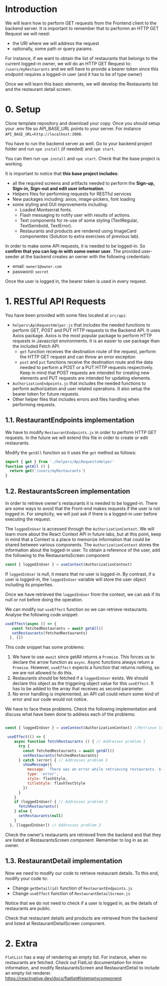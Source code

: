 # Introduction
We will learn how to perform GET requests from the Frontend client to the backend server. It is important to remember that to performn an HTTP GET Request we will need:
* the URI where we will address the request
* optionally, some path or query params.

For instance, if we want to obtain the list of restaurants that belongs to the current logged-in owner, we will do an HTTP GET Request to: `/users/myRestaurants` and we will have to provide a bearer token since this endpoint requires a logged-in user (and it has to be of type owner)

Once we will learn this basic elements, we will develop the Restaurants list and the restaurant detail screen.

# 0. Setup
Clone template repository and download your copy. Once you should setup your .env file so API_BASE_URL points to your server. For instance `API_BASE_URL=http://localhost:3000`.

You have to run the backend server as well. Go to your backend project folder and run `npm install` (if needed) and `npm start`.

You can then run `npm install` and `npm start`. Check that the base project is working.

It is important to notice that **this base project includes**:
* all the required screens and artifacts needed to perform the **Sign-up, Sign-in, Sign-out and edit user information**.
* Helpers files for performing requests for RESTful services
* New packages including: axios, image-pickers, font loading
* some styling and GUI improvements including:
  * Loaded Montserrat fonts.
  * Flash messaging to notify user with results of actions.
  * Text components for re-use of some styling (TextRegular, TextSemibold, TextError).
  * Restaurants and products are rendered using ImageCard componentes (Solution to extra exercises of previous lab).

In order to make some API requests, it is needed to be logged-in. So **confirm that you can log-in with some owner user**. The provided user-seeder at the backend creates an owner with the following credentials:
* email: `owner1@owner.com`
* password: `secret`

Once the user is logged in, the bearer token is used in every request.

# 1. RESTful API Requests
You have been provided with some files located at `src/api`:
* `helpers\ApiRequestHelper.js` that includes the needed functions to perform GET, POST and PUT HTTP requests to the Backend API. It uses Axios package. Axios is the most popular package to perform HTTP requests in Javascript environments. It is an easier to use package than the included Fetch API.
  * `get` function receives the destination route of the request, perform the HTTP GET request and can throw an error exception
  * `post` and `put` functions receive the destination route and the data needed to perform a POST or a PUT HTTP requests respectively. Keep in mind that POST requests are intended for creating new elements and PUT requests are intended for updating elements.
* `AuthorizationEndpoints.js` that includes the needed functions to perform authorization and user related operations. It also setup the bearer token for future requests.
* Other helper files that includes errors and files handling when performing requests.

## 1.1. RestaurantEndpoints implementation
We have to modify `RestaurantEndpoints.js` in order to perform HTTP GET requests. In the future we will extend this file in order to create or edit restaurants.

Modify the `getAll` function so it uses the `get` method as follows:
```Javascript
import { get } from './helpers/ApiRequestsHelper'
function getAll () {
  return get('/users/myRestaurants')
}
```

## 1.2. RestaurantsScreen implementation
In order to retrieve owner's restaurants it is needed to be logged-in. There are some ways to avoid that the Front-end makes requests if the user is not logged in. For simplicity, we will just ask if there is a logged-in user before executing the request.

The `loggedInUser` is accessed through the `AuthorizationContext`. We will learn more about the React Context API in future labs, but at this point, keep in mind that a Context is a place to memorize information that could be shared between various components. The `AuthorizationContext` stores the information about the logged-in user. To obtain a reference of the user, add the following to the RestaurantsScreen component:
```JavaScript
const { loggedInUser } = useContext(AuthorizationContext)
```
If `loggedInUser` is null, it means that no user is logged-in. By contrast, if a user is logged-in, the `loggedInUser` variable will store the user object including its properties.

Once we have retrieved the `loggedInUser` from the context, we can ask if its null or not before doing the operation.

We can modify our `useEffect` function so we can retrieve restaurants. Analyse the following code snippet:
```Javascript
useEffect(async () => {
   const fetchedRestaurants = await getAll()
   setRestaurants(fetchedRestaurants)
  }, [])
```
This code snippet has some problems:
1) We have to use `await` since getAll returns a `Promise`. This forces us to declare the arrow function as `async`. Async functions always return a `Promise`. However, `useEffect` expects a function that returns nothing, so we are not allowed to do this.
2) Restaurants should be fetched if a `loggedInUser` exists. We should declare this object as the triggering object value for this `useEffect`. It has to be added to the array that receives as second parameter.
3) No error handling is implemented, an API call could return some kind of error and our code would not notice.

We have to face these problems. Check the following implementation and discuss what have been done to address each of the problems:
```Javascript

const { loggedInUser } = useContext(AuthorizationContext) //Retrieve loggedInUser from Context

 useEffect(() => {
    async function fetchRestaurants () { // Addresses problem 1
      try {
        const fetchedRestaurants = await getAll()
        setRestaurants(fetchedRestaurants)
      } catch (error) { // Addresses problem 3
        showMessage({
          message: `There was an error while retrieving restaurants. ${error} `,
          type: 'error',
          style: flashStyle,
          titleStyle: flashTextStyle
        })
      }
    }
    if (loggedInUser) { // Addresses problem 2
      fetchRestaurants()
    } else {
      setRestaurants(null)
    }
  }, [loggedInUser]) // Addresses problem 2
```
Check the owner's restaurants are retrieved from the backend and that they are listed at RestaurantsScreen component. Remember to log in as an owner.


## 1.3. RestaurantDetail implementation
Now we need to modify our code to retrieve restaurant details. To this end, modify your code to:
* Change `getDetail(id)` function of `RestaurantEndpoints.js`
* Change `useEffect` function of `RestaurantDetailScreen.js`

Notice that we do not need to check if a user is logged in, as the details of restaurants are public.

Check that restaurant details and products are retrieved from the backend and listed at RestaurantDetailScreen component.

# 2. Extra
`FlatList` has a way of rendering an empty list. For instance, when no restaurants are fetched. Check out FlatList documentation for more information, and modify RestaurantsScreen and RestaurantDetail to include an empty list renderer. https://reactnative.dev/docs/flatlist#listemptycomponent